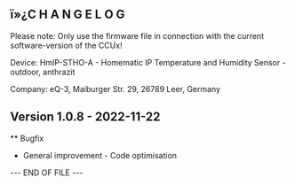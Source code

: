 ﻿ï»¿C H A N G E L O G
-----------------

Please note: Only use the firmware file in connection with the current software-version
of the CCUx!

Device: HmIP-STHO-A - Homematic IP Temperature and Humidity Sensor - outdoor, anthrazit

Company: eQ-3, Maiburger Str. 29, 26789 Leer, Germany


Version 1.0.8 - 2022-11-22
---------------------

** Bugfix
   * General improvement - Code optimisation 


--- END OF FILE ---